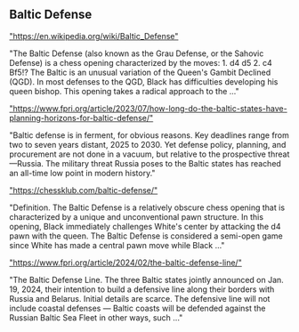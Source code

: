 <h2>Baltic Defense</h2>
<p><a href="https://en.wikipedia.org/wiki/Baltic_Defense">"https://en.wikipedia.org/wiki/Baltic_Defense"</a></p>

<p>"The Baltic Defense (also known as the Grau Defense, or the Sahovic Defense) is a chess opening characterized by the moves: 1. d4 d5 2. c4 Bf5!? The Baltic is an unusual variation of the Queen's Gambit Declined (QGD). In most defenses to the QGD, Black has difficulties developing his queen bishop. This opening takes a radical approach to the ..." </p>

<p><a href="https://www.fpri.org/article/2023/07/how-long-do-the-baltic-states-have-planning-horizons-for-baltic-defense/">"https://www.fpri.org/article/2023/07/how-long-do-the-baltic-states-have-planning-horizons-for-baltic-defense/"</a></p>

<p>"Baltic defense is in ferment, for obvious reasons. Key deadlines range from two to seven years distant, 2025 to 2030. Yet defense policy, planning, and procurement are not done in a vacuum, but relative to the prospective threat—Russia. The military threat Russia poses to the Baltic states has reached an all-time low point in modern history." </p>

<p><a href="https://chessklub.com/baltic-defense/">"https://chessklub.com/baltic-defense/"</a></p>

<p>"Definition. The Baltic Defense is a relatively obscure chess opening that is characterized by a unique and unconventional pawn structure. In this opening, Black immediately challenges White's center by attacking the d4 pawn with the queen. The Baltic Defense is considered a semi-open game since White has made a central pawn move while Black ..." </p>

<p><a href="https://www.fpri.org/article/2024/02/the-baltic-defense-line/">"https://www.fpri.org/article/2024/02/the-baltic-defense-line/"</a></p>

<p>"The Baltic Defense Line. The three Baltic states jointly announced on Jan. 19, 2024, their intention to build a defensive line along their borders with Russia and Belarus. Initial details are scarce. The defensive line will not include coastal defenses — Baltic coasts will be defended against the Russian Baltic Sea Fleet in other ways, such ..." </p>

